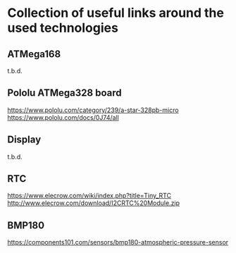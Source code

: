 Collection of useful links around the used technologies
=======================================================


ATMega168
---------

t.b.d.


Pololu ATMega328 board
----------------------

https://www.pololu.com/category/239/a-star-328pb-micro
https://www.pololu.com/docs/0J74/all


Display
-------

t.b.d.


RTC
---

https://www.elecrow.com/wiki/index.php?title=Tiny_RTC
http://www.elecrow.com/download/I2CRTC%20Module.zip


BMP180
------

https://components101.com/sensors/bmp180-atmospheric-pressure-sensor
